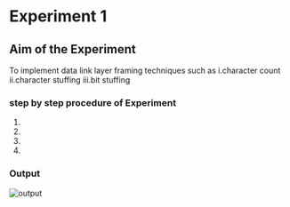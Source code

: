 # Experiment 1

## Aim of the Experiment
To implement data link layer framing techniques such as
i.character count ii.character stuffing iii.bit stuffing

### step by step procedure of Experiment
1.
2.
3.
4.

### Output
![output](Images.jpg)

